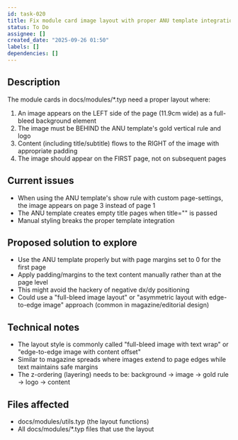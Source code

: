 ```yaml
---
id: task-020
title: Fix module card image layout with proper ANU template integration
status: To Do
assignee: []
created_date: "2025-09-26 01:50"
labels: []
dependencies: []
---
```


## Description

The module cards in docs/modules/\*.typ need a proper layout where:

1. An image appears on the LEFT side of the page (11.9cm wide) as a full-bleed
   background element
2. The image must be BEHIND the ANU template's gold vertical rule and logo
3. Content (including title/subtitle) flows to the RIGHT of the image with
   appropriate padding
4. The image should appear on the FIRST page, not on subsequent pages

## Current issues

- When using the ANU template's show rule with custom page-settings, the image
  appears on page 3 instead of page 1
- The ANU template creates empty title pages when title="" is passed
- Manual styling breaks the proper template integration

## Proposed solution to explore

- Use the ANU template properly but with page margins set to 0 for the first
  page
- Apply padding/margins to the text content manually rather than at the page
  level
- This might avoid the hackery of negative dx/dy positioning
- Could use a "full-bleed image layout" or "asymmetric layout with edge-to-edge
  image" approach (common in magazine/editorial design)

## Technical notes

- The layout style is commonly called "full-bleed image with text wrap" or
  "edge-to-edge image with content offset"
- Similar to magazine spreads where images extend to page edges while text
  maintains safe margins
- The z-ordering (layering) needs to be: background → image → gold rule → logo →
  content

## Files affected

- docs/modules/utils.typ (the layout functions)
- All docs/modules/\*.typ files that use the layout

